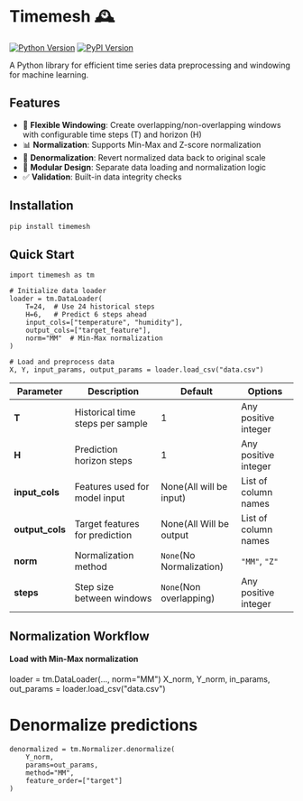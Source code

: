 # Timemesh 🕰️

[![Python Version](https://img.shields.io/badge/python-3.12%2B-blue)](https://www.python.org/)
[![PyPI Version](https://img.shields.io/pypi/v/timemesh)](https://pypi.org/project/timemesh/)

A Python library for efficient time series data preprocessing and windowing for machine learning.

## Features

- 🚀 **Flexible Windowing**: Create overlapping/non-overlapping windows with configurable time steps (T) and horizon (H)
- 📊 **Normalization**: Supports Min-Max and Z-score normalization
- 🔄 **Denormalization**: Revert normalized data back to original scale
- 🧩 **Modular Design**: Separate data loading and normalization logic
- ✅ **Validation**: Built-in data integrity checks

## Installation

```bash
pip install timemesh
```

## Quick Start
```
import timemesh as tm

# Initialize data loader
loader = tm.DataLoader(
    T=24,  # Use 24 historical steps
    H=6,   # Predict 6 steps ahead
    input_cols=["temperature", "humidity"],
    output_cols=["target_feature"],
    norm="MM"  # Min-Max normalization
)

# Load and preprocess data
X, Y, input_params, output_params = loader.load_csv("data.csv")
```
| Parameter     | Description                          | Default | Options               |
|---------------|--------------------------------------|---------|-----------------------|
| **T**         | Historical time steps per sample     | 1       | Any positive integer  |
| **H**         | Prediction horizon steps             | 1       | Any positive integer  |
| **input_cols**| Features used for model input        | None(All will be input)       | List of column names  |
| **output_cols**| Target features for prediction      | None(All Will be output        | List of column names  |
| **norm**      | Normalization method                 | `None`(No Normalization)  | `"MM"`, `"Z"`         |
| **steps**     | Step size between windows            | `None`(Non overlapping)  | Any positive integer  |



## Normalization Workflow
#### Load with Min-Max normalization
loader = tm.DataLoader(..., norm="MM")
X_norm, Y_norm, in_params, out_params = loader.load_csv("data.csv")

# Denormalize predictions
```
denormalized = tm.Normalizer.denormalize(
    Y_norm, 
    params=out_params,
    method="MM",
    feature_order=["target"]
)
```
##

